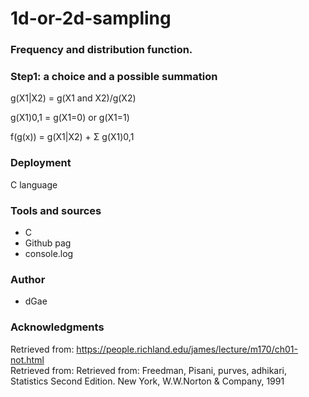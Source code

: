 # 1d-or-2d-sampling
### Frequency and distribution function.

### Step1: a choice and a possible summation 
g(X1|X2) = g(X1 and X2)/g(X2) 

g(X1)0,1 = g(X1=0) or g(X1=1)

f(g(x)) = g(X1|X2) + Σ g(X1)0,1

### Deployment 
C language 

### Tools and sources
* C
* Github pag
* console.log

### Author
* dGae

### Acknowledgments
Retrieved from: https://people.richland.edu/james/lecture/m170/ch01-not.html <br>
Retrieved from: Retrieved from: Freedman, Pisani, purves, adhikari, Statistics Second Edition. New York, W.W.Norton & Company, 1991




